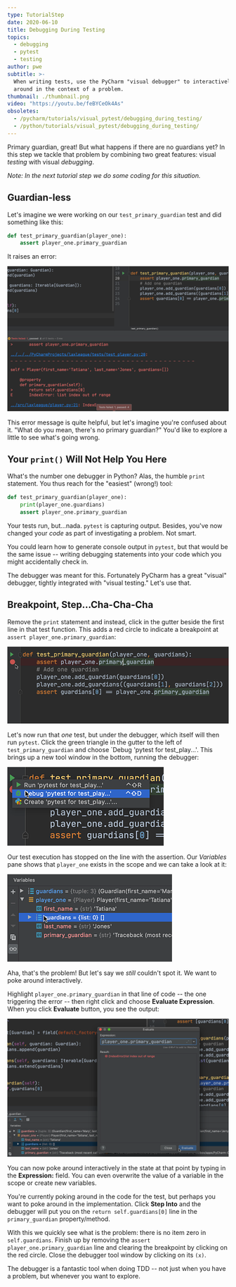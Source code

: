 ```yaml
---
type: TutorialStep
date: 2020-06-10
title: Debugging During Testing
topics:
  - debugging
  - pytest
  - testing
author: pwe
subtitle: >-
  When writing tests, use the PyCharm "visual debugger" to interactively poke
  around in the context of a problem.
thumbnail: ./thumbnail.png
video: "https://youtu.be/feBYCeOk4As"
obsoletes:
  - /pycharm/tutorials/visual_pytest/debugging_during_testing/
  - /python/tutorials/visual_pytest/debugging_during_testing/
---
```


Primary guardian, great!
But what happens if there are no guardians yet?
In this step we tackle that problem by combining two great features: visual _testing_ with visual _debugging_.

_Note: In the next tutorial step we do some coding for this situation._

## Guardian-less

Let's imagine we were working on our `test_primary_guardian` test and did something like this:

```python
def test_primary_guardian(player_one):
    assert player_one.primary_guardian
```

It raises an error:

![Assertion Error](assertion_error.png)

This error message is quite helpful, but let's imagine you're confused about it.
"What do you mean, there's no primary guardian?"
You'd like to explore a little to see what's going wrong.

## Your `print()` Will Not Help You Here

What's the number one debugger in Python?
Alas, the humble `print` statement.
You thus reach for the "easiest" (wrong!) tool:

```python
def test_primary_guardian(player_one):
    print(player_one.guardians)
    assert player_one.primary_guardian
```

Your tests run, but...nada.
`pytest` is capturing output.
Besides, you've now changed your _code_ as part of investigating a problem.
Not smart.

You could learn how to generate console output in `pytest`, but that would be the same issue -- writing debugging statements into your code which you might accidentally check in.

The debugger was meant for this.
Fortunately PyCharm has a great "visual" debugger, tightly integrated with "visual testing."
Let's use that.

## Breakpoint, Step...Cha-Cha-Cha

Remove the `print` statement and instead, click in the gutter beside the first line in that test function.
This adds a red circle to indicate a breakpoint at `assert player_one.primary_guardian`:

![Set Breakpoint](breakpoint.png)

Let's now run that _one_ test, but under the debugger, which itself will then run `pytest`.
Click the green triangle in the gutter to the left of `test_primary_guardian` and choose `Debug 'pytest for test_play...'.
This brings up a new tool window in the bottom, running the debugger:

![Run Under Debugger](run_under_debugger.png)

Our test execution has stopped on the line with the assertion.
Our _Variables_ pane shows that `player_one` exists in the scope and we can take a look at it:

![Expanded Variable in Debugger](no_guardians.png)

Aha, that's the problem!
But let's say we _still_ couldn't spot it. We want to poke around interactively.

Highlight `player_one.primary_guardian` in that line of code -- the one triggering the error -- then right click and choose **Evaluate Expression**.
When you click **Evaluate** button, you see the output:

![Evaluate Expression](evaluate_expression.png)

You can now poke around interactively in the state at that point by typing in the **Expression:** field.
You can even overwrite the value of a variable in the scope or create new variables.

You're currently poking around in the code for the test, but perhaps you want to poke around in the implementation.
Click **Step Into** and the debugger will put you on the `return self.guardians[0]` line in the `primary_guardian` property/method.

With this we quickly see what is the problem: there is no item zero in `self.guardians`.
Finish up by removing the `assert player_one.primary_guardian` line and clearing the breakpoint by clicking on the red circle.
Close the debugger tool window by clicking on its `(x)`.

The debugger is a fantastic tool when doing TDD -- not just when you have a problem, but whenever you want to explore.
